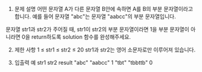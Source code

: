 1. 문제 설명
   어떤 문자열 A가 다른 문자열 B안에 속하면 A를 B의 부분 문자열이라고 합니다. 예를 들어 문자열 "abc"는 문자열 "aabcc"의 부분 문자열입니다.

문자열 str1과 str2가 주어질 때, str1이 str2의 부분 문자열이라면 1을 부분 문자열이 아니라면 0을 return하도록 solution 함수를 완성해주세요.

2. 제한 사항
   1 ≤ str1 ≤ str2 ≤ 20
   str1과 str2는 영어 소문자로만 이루어져 있습니다.

3. 입출력 예
   str1 str2 result
   "abc" "aabcc" 1
   "tbt" "tbbttb" 0
